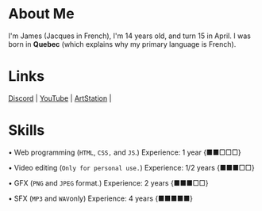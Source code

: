 # About Me
I'm James (Jacques in French), I'm 14 years old, and turn 15 in April. I was born in **Quebec** (which explains why my primary language is French).

# Links

[Discord](https://dsc.gg/wumpkingdom) |
[YouTube](https://youtube.com/channel/UCC1TW4kMMdmrfWXBX8nRnWg) |
[ArtStation](https://artstation.com/Wumpter15) |

# Skills

• Web programming (`HTML`, `CSS,` and `JS`.)
Experience: 1 year {■■□□□}

• Video editing (`Only for personal use.`)
Experience: 1/2 years {■■■□□}

• GFX (`PNG` and `JPEG` format.)
Experience: 2 years {■■■□□}

• SFX (`MP3` and `WAV`only)
Experience: 4 years {■■■■■}
